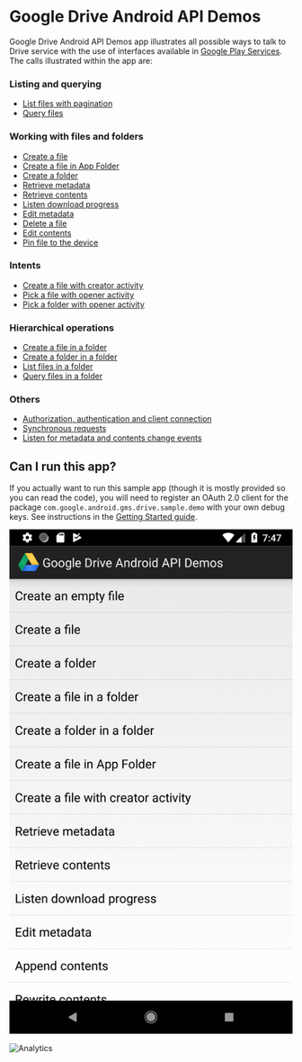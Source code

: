 # Google Drive Android API Demos

Google Drive Android API Demos app illustrates all possible ways to talk to
Drive service with the use of interfaces available in [Google Play
Services](http://developer.android.com/google/play-services). The calls
illustrated within the app are:

### Listing and querying
* [List files with pagination](app/src/main/java/com/google/android/gms/drive/sample/demo/ListFilesActivity.java)
* [Query files](app/src/main/java/com/google/android/gms/drive/sample/demo/QueryFilesActivity.java)

### Working with files and folders
* [Create a file](app/src/main/java/com/google/android/gms/drive/sample/demo/CreateFileActivity.java)
* [Create a file in App Folder](app/src/main/java/com/google/android/gms/drive/sample/demo/CreateFileInAppFolderActivity.java)
* [Create a folder](app/src/main/java/com/google/android/gms/drive/sample/demo/CreateFolderActivity.java)
* [Retrieve metadata](app/src/main/java/com/google/android/gms/drive/sample/demo/RetrieveMetadataActivity.java)
* [Retrieve contents](app/src/main/java/com/google/android/gms/drive/sample/demo/RetrieveContentsActivity.java)
* [Listen download progress](app/src/main/java/com/google/android/gms/drive/sample/demo/RetrieveContentsWithProgressDialogActivity.java)
* [Edit metadata](app/src/main/java/com/google/android/gms/drive/sample/demo/EditMetadataActivity.java)
* [Delete a file](app/src/main/java/com/google/android/gms/drive/sample/demo/DeleteFileActivity.java)
* [Edit contents](app/src/main/java/com/google/android/gms/drive/sample/demo/EditContentsActivity.java)
* [Pin file to the device](app/src/main/java/com/google/android/gms/drive/sample/demo/PinFileActivity.java)

### Intents
* [Create a file with creator activity](app/src/main/java/com/google/android/gms/drive/sample/demo/CreateFileWithCreatorActivity.java)
* [Pick a file with opener activity](app/src/main/java/com/google/android/gms/drive/sample/demo/PickFileWithOpenerActivity.java)
* [Pick a folder with opener activity](app/src/main/java/com/google/android/gms/drive/sample/demo/PickFolderWithOpenerActivity.java)

### Hierarchical operations
* [Create a file in a folder](app/src/main/java/com/google/android/gms/drive/sample/demo/CreateFileInFolderActivity.java)
* [Create a folder in a folder](app/src/main/java/com/google/android/gms/drive/sample/demo/CreateFolderInFolderActivity.java)
* [List files in a folder](app/src/main/java/com/google/android/gms/drive/sample/demo/ListFilesInFolderActivity.java)
* [Query files in a folder](app/src/main/java/com/google/android/gms/drive/sample/demo/QueryFilesInFolderActivity.java)

### Others
* [Authorization, authentication and client connection](app/src/main/java/com/google/android/gms/drive/sample/demo/BaseDemoActivity.java)
* [Synchronous requests](app/src/main/java/com/google/android/gms/drive/sample/demo/SyncRequestsActivity.java)
* [Listen for metadata and contents change events](app/src/main/java/com/google/android/gms/drive/sample/demo/events/ListenChangeEventsForFilesActivity.java)

## Can I run this app?

If you actually want to run this sample app (though it is mostly provided so you
can read the code), you will need to register an OAuth 2.0 client for the
package `com.google.android.gms.drive.sample.demo` with your own debug keys.
See instructions in the [Getting Started guide](https://developers.google.com/drive/android/get-started).

![Home Screen](images/demos_home.png)

![Analytics](https://ga-beacon.appspot.com/UA-46884138-1/android-demos?pixel)
